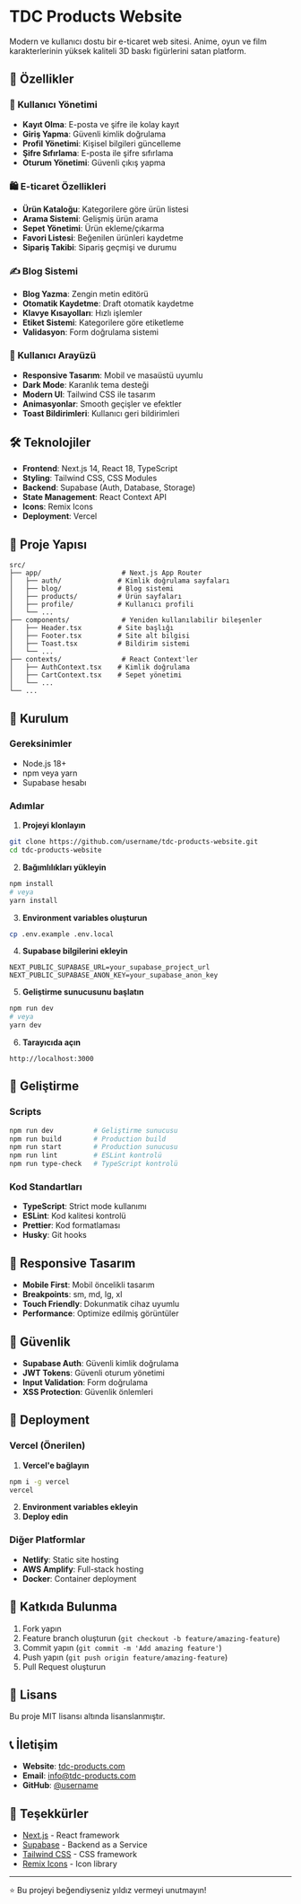 # TDC Products Website

<!-- Deploy trigger -->

Modern ve kullanıcı dostu bir e-ticaret web sitesi. Anime, oyun ve film karakterlerinin yüksek kaliteli 3D baskı figürlerini satan platform.

## 🚀 Özellikler

### 🔐 Kullanıcı Yönetimi
- **Kayıt Olma**: E-posta ve şifre ile kolay kayıt
- **Giriş Yapma**: Güvenli kimlik doğrulama
- **Profil Yönetimi**: Kişisel bilgileri güncelleme
- **Şifre Sıfırlama**: E-posta ile şifre sıfırlama
- **Oturum Yönetimi**: Güvenli çıkış yapma

### 🛍️ E-ticaret Özellikleri
- **Ürün Kataloğu**: Kategorilere göre ürün listesi
- **Arama Sistemi**: Gelişmiş ürün arama
- **Sepet Yönetimi**: Ürün ekleme/çıkarma
- **Favori Listesi**: Beğenilen ürünleri kaydetme
- **Sipariş Takibi**: Sipariş geçmişi ve durumu

### ✍️ Blog Sistemi
- **Blog Yazma**: Zengin metin editörü
- **Otomatik Kaydetme**: Draft otomatik kaydetme
- **Klavye Kısayolları**: Hızlı işlemler
- **Etiket Sistemi**: Kategorilere göre etiketleme
- **Validasyon**: Form doğrulama sistemi

### 🎨 Kullanıcı Arayüzü
- **Responsive Tasarım**: Mobil ve masaüstü uyumlu
- **Dark Mode**: Karanlık tema desteği
- **Modern UI**: Tailwind CSS ile tasarım
- **Animasyonlar**: Smooth geçişler ve efektler
- **Toast Bildirimleri**: Kullanıcı geri bildirimleri

## 🛠️ Teknolojiler

- **Frontend**: Next.js 14, React 18, TypeScript
- **Styling**: Tailwind CSS, CSS Modules
- **Backend**: Supabase (Auth, Database, Storage)
- **State Management**: React Context API
- **Icons**: Remix Icons
- **Deployment**: Vercel

## 📁 Proje Yapısı

```
src/
├── app/                    # Next.js App Router
│   ├── auth/              # Kimlik doğrulama sayfaları
│   ├── blog/              # Blog sistemi
│   ├── products/          # Ürün sayfaları
│   ├── profile/           # Kullanıcı profili
│   └── ...
├── components/             # Yeniden kullanılabilir bileşenler
│   ├── Header.tsx         # Site başlığı
│   ├── Footer.tsx         # Site alt bilgisi
│   ├── Toast.tsx          # Bildirim sistemi
│   └── ...
├── contexts/               # React Context'ler
│   ├── AuthContext.tsx    # Kimlik doğrulama
│   ├── CartContext.tsx    # Sepet yönetimi
│   └── ...
└── ...
```

## 🚀 Kurulum

### Gereksinimler
- Node.js 18+ 
- npm veya yarn
- Supabase hesabı

### Adımlar

1. **Projeyi klonlayın**
```bash
git clone https://github.com/username/tdc-products-website.git
cd tdc-products-website
```

2. **Bağımlılıkları yükleyin**
```bash
npm install
# veya
yarn install
```

3. **Environment variables oluşturun**
```bash
cp .env.example .env.local
```

4. **Supabase bilgilerini ekleyin**
```env
NEXT_PUBLIC_SUPABASE_URL=your_supabase_project_url
NEXT_PUBLIC_SUPABASE_ANON_KEY=your_supabase_anon_key
```

5. **Geliştirme sunucusunu başlatın**
```bash
npm run dev
# veya
yarn dev
```

6. **Tarayıcıda açın**
```
http://localhost:3000
```

## 🔧 Geliştirme

### Scripts

```bash
npm run dev          # Geliştirme sunucusu
npm run build        # Production build
npm run start        # Production sunucusu
npm run lint         # ESLint kontrolü
npm run type-check   # TypeScript kontrolü
```

### Kod Standartları

- **TypeScript**: Strict mode kullanımı
- **ESLint**: Kod kalitesi kontrolü
- **Prettier**: Kod formatlaması
- **Husky**: Git hooks

## 📱 Responsive Tasarım

- **Mobile First**: Mobil öncelikli tasarım
- **Breakpoints**: sm, md, lg, xl
- **Touch Friendly**: Dokunmatik cihaz uyumlu
- **Performance**: Optimize edilmiş görüntüler

## 🔐 Güvenlik

- **Supabase Auth**: Güvenli kimlik doğrulama
- **JWT Tokens**: Güvenli oturum yönetimi
- **Input Validation**: Form doğrulama
- **XSS Protection**: Güvenlik önlemleri

## 🚀 Deployment

### Vercel (Önerilen)

1. **Vercel'e bağlayın**
```bash
npm i -g vercel
vercel
```

2. **Environment variables ekleyin**
3. **Deploy edin**

### Diğer Platformlar

- **Netlify**: Static site hosting
- **AWS Amplify**: Full-stack hosting
- **Docker**: Container deployment

## 🤝 Katkıda Bulunma

1. Fork yapın
2. Feature branch oluşturun (`git checkout -b feature/amazing-feature`)
3. Commit yapın (`git commit -m 'Add amazing feature'`)
4. Push yapın (`git push origin feature/amazing-feature`)
5. Pull Request oluşturun

## 📄 Lisans

Bu proje MIT lisansı altında lisanslanmıştır.

## 📞 İletişim

- **Website**: [tdc-products.com](https://tdc-products.com)
- **Email**: info@tdc-products.com
- **GitHub**: [@username](https://github.com/username)

## 🙏 Teşekkürler

- [Next.js](https://nextjs.org/) - React framework
- [Supabase](https://supabase.com/) - Backend as a Service
- [Tailwind CSS](https://tailwindcss.com/) - CSS framework
- [Remix Icons](https://remixicon.com/) - Icon library

---

⭐ Bu projeyi beğendiyseniz yıldız vermeyi unutmayın!
